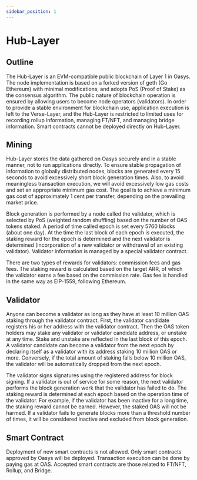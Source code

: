 ```yaml
---
sidebar_position: 1
---
```


# Hub-Layer

## Outline
The Hub-Layer is an EVM-compatible public blockchain of Layer 1 in Oasys. The node implementation is based on a forked version of geth (Go Ethereum) with minimal modifications, and adopts PoS (Proof of Stake) as the consensus algorithm. The public nature of blockchain operation is ensured by allowing users to become node operators (validators). In order to provide a stable environment for blockchain use, application execution is left to the Verse-Layer, and the Hub-Layer is restricted to limited uses for recording rollup information, managing FT/NFT, and managing bridge information. Smart contracts cannot be deployed directly on Hub-Layer.

## Mining
Hub-Layer stores the data gathered on Oasys securely and in a stable manner, not to run applications directly. To ensure stable propagation of information to globally distributed nodes, blocks are generated every 15 seconds to avoid excessively short block generation times. Also, to avoid meaningless transaction execution, we will avoid excessively low gas costs and set an appropriate minimum gas cost. The goal is to achieve a minimum gas cost of approximately 1 cent per transfer, depending on the prevailing market price.

Block generation is performed by a node called the validator, which is selected by PoS (weighted random shuffling) based on the number of OAS tokens staked. A period of time called epoch is set every 5760 blocks (about one day). At the time the last block of each epoch is executed, the staking reward for the epoch is determined and the next validator is determined (incorporation of a new validator or withdrawal of an existing validator). Validator information is managed by a special validator contract.

There are two types of rewards for validators: commission fees and gas fees. The staking reward is calculated based on the target ARR, of which the validator earns a fee based on the commission rate. Gas fee is handled in the same way as EIP-1559, following Ethereum.

## Validator
Anyone can become a validator as long as they have at least 10 million OAS staking through the validator contract. First, the validator candidate registers his or her address with the validator contract. Then the OAS token holders may stake any validator or validator candidate address, or unstake at any time. Stake and unstake are reflected in the last block of this epoch. A validator candidate can become a validator from the next epoch by declaring itself as a validator with its address staking 10 million OAS or more. Conversely, if the total amount of staking falls below 10 million OAS, the validator will be automatically dropped from the next epoch.

The validator signs signatures using the registered address for block signing. If a validator is out of service for some reason, the next validator performs the block generation work that the validator has failed to do. The staking reward is determined at each epoch based on the operation time of the validator. For example, if the validator has been inactive for a long time, the staking reward cannot be earned. However, the staked OAS will not be harmed. If a validator fails to generate blocks more than a threshold number of times, it will be considered inactive and excluded from block generation.

## Smart Contract
Deployment of new smart contracts is not allowed. Only smart contracts approved by Oasys will be deployed. Transaction execution can be done by paying gas at OAS. Accepted smart contracts are those related to FT/NFT, Rollup, and Bridge.